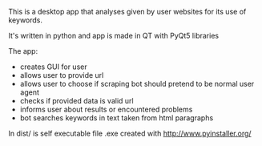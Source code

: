 This is a desktop app that analyses given by user websites for its use of keywords.

It's written in python and app is made in QT with PyQt5 libraries

The app:
- creates GUI for user
- allows user to provide url 
- allows user to choose if scraping bot should pretend to be normal user agent
- checks if provided data is valid url
- informs user about results or encountered problems
- bot searches keywords in text taken from html paragraphs 

In dist/ is self executable file .exe created with http://www.pyinstaller.org/
